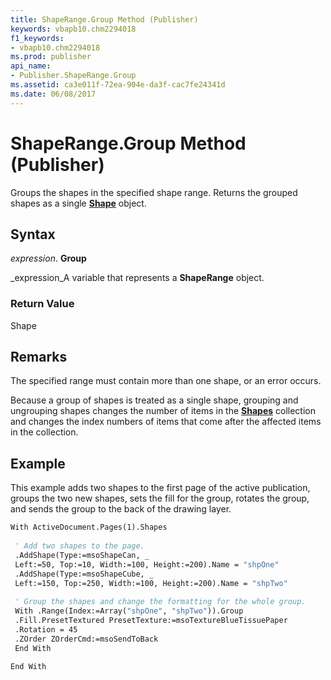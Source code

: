 ```yaml
---
title: ShapeRange.Group Method (Publisher)
keywords: vbapb10.chm2294018
f1_keywords:
- vbapb10.chm2294018
ms.prod: publisher
api_name:
- Publisher.ShapeRange.Group
ms.assetid: ca3e011f-72ea-904e-da3f-cac7fe24341d
ms.date: 06/08/2017
---
```



# ShapeRange.Group Method (Publisher)

Groups the shapes in the specified shape range. Returns the grouped shapes as a single  **[Shape](shape-object-publisher.md)** object.


## Syntax

 _expression_. **Group**

 _expression_A variable that represents a  **ShapeRange** object.


### Return Value

Shape


## Remarks

The specified range must contain more than one shape, or an error occurs.

Because a group of shapes is treated as a single shape, grouping and ungrouping shapes changes the number of items in the  **[Shapes](shapes-object-publisher.md)** collection and changes the index numbers of items that come after the affected items in the collection.


## Example

This example adds two shapes to the first page of the active publication, groups the two new shapes, sets the fill for the group, rotates the group, and sends the group to the back of the drawing layer.


```vb
With ActiveDocument.Pages(1).Shapes 
 
 ' Add two shapes to the page. 
 .AddShape(Type:=msoShapeCan, _ 
 Left:=50, Top:=10, Width:=100, Height:=200).Name = "shpOne" 
 .AddShape(Type:=msoShapeCube, _ 
 Left:=150, Top:=250, Width:=100, Height:=200).Name = "shpTwo" 
 
 ' Group the shapes and change the formatting for the whole group. 
 With .Range(Index:=Array("shpOne", "shpTwo")).Group 
 .Fill.PresetTextured PresetTexture:=msoTextureBlueTissuePaper 
 .Rotation = 45 
 .ZOrder ZOrderCmd:=msoSendToBack 
 End With 
 
End With 

```


